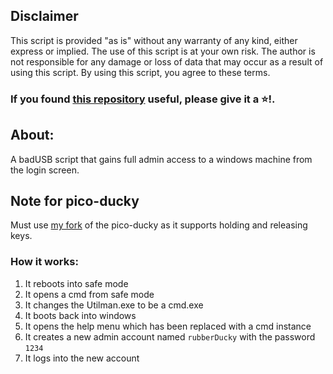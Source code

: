 
## Disclaimer

This script is provided "as is" without any warranty of any kind, either express or implied. The use of this script is at your own risk. The author is not responsible for any damage or loss of data that may occur as a result of using this script. By using this script, you agree to these terms.

### If you found [this repository](https://github.com/TzurSoffer/WindowsPasswordBypasser) useful, please give it a ⭐!.

## About:
A badUSB script that gains full admin access to a windows machine from the login screen.

## Note for pico-ducky
Must use [my fork](https://github.com/TzurSoffer/pico-ducky/tree/main) of the pico-ducky as it supports holding and releasing keys.

### How it works:
1. It reboots into safe mode
2. It opens a cmd from safe mode
3. It changes the Utilman.exe to be a cmd.exe
4. It boots back into windows
5. It opens the help menu which has been replaced with a cmd instance
6. It creates a new admin account named ```rubberDucky``` with the password ```1234```
7. It logs into the new account
